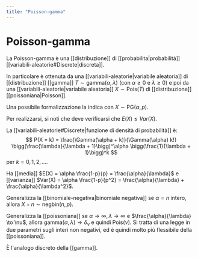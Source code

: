 ```yaml
---
title: "Poisson-gamma"
---
```

# Poisson-gamma
La Poisson-gamma è una [[distribuzione]] di [[probabilita|probabilità]] [[variabili-aleatorie#Discrete|discreta]].

In particolare è ottenuta da una [[variabili-aleatorie|variabile aleatoria]] di [[distribuzione]] [[gamma]] $T \sim \mathrm{gamma}(\alpha, \lambda)$ (con $\alpha \ge 0$ e $\lambda \ge 0$) e poi da una [[variabili-aleatorie|variabile aleatoria]] $X \sim \mathrm{Pois}(T)$ di [[distribuzione]] [[poissoniana|Poisson]].

Una possibile formalizzazione la indica con $X \sim \mathrm{PG}(\alpha, p)$.

Per realizzarsi, si noti che deve verificarsi che $E(X) \le Var(X)$.

La [[variabili-aleatorie#Discrete|funzione di densità di probabilità]] è:
$$
P(X = k) = \frac{\Gamma(\alpha + k)}{\Gamma(\alpha) k!} \bigg(\frac{\lambda}{\lambda + 1}\bigg)^\alpha \bigg(\frac{1}{\lambda + 1}\bigg)^k
$$
per $k = 0, 1, 2, \ldots$.

Ha [[media]] $E(X) = \alpha \frac{1-p}{p} = \frac{\alpha}{\lambda}$ e [[varianza]] $Var(X) = \alpha \frac{1-p}{p^2} = \frac{\alpha}{\lambda} + \frac{\alpha}{\lambda^2}$.

Generalizza la [[binomiale-negativa|binomiale negativa]] se $\alpha = n$ intero, allora $X + n \sim \mathrm{negbin}(n, p)$.

Generalizza la [[poissoniana]] se $\alpha \to \infty, \lambda \to \infty$ e $\frac{\alpha}{\lambda} \to \nu$, allora $\mathrm{gamma}(\alpha, \lambda) \to \delta_\nu$ e quindi $\mathrm{Pois}(\nu)$. Si tratta di una legge in due parametri sugli interi non negativi, ed è quindi molto più flessibile della [[poissoniana]].

È l'analogo discreto della [[gamma]].
